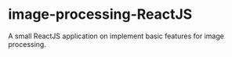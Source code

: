 # image-processing-ReactJS
A small ReactJS application on implement basic features for image processing.
